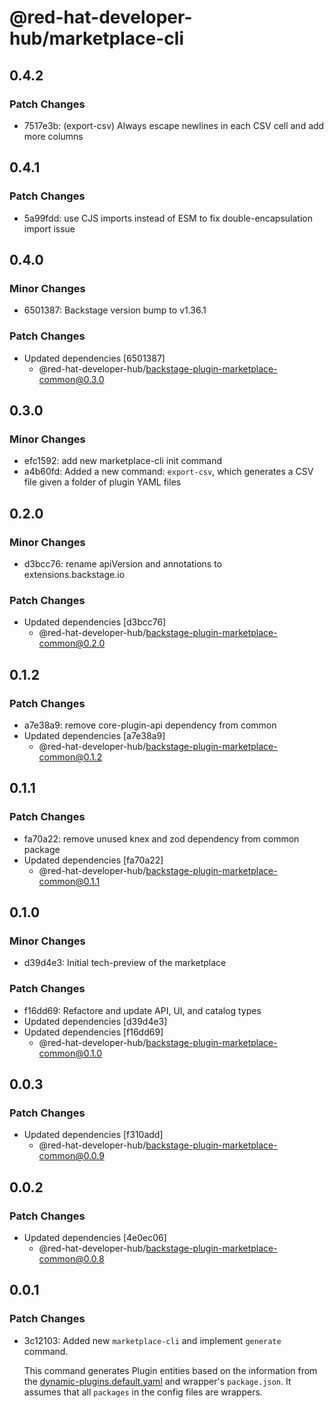# @red-hat-developer-hub/marketplace-cli

## 0.4.2

### Patch Changes

- 7517e3b: (export-csv) Always escape newlines in each CSV cell and add more columns

## 0.4.1

### Patch Changes

- 5a99fdd: use CJS imports instead of ESM to fix double-encapsulation import issue

## 0.4.0

### Minor Changes

- 6501387: Backstage version bump to v1.36.1

### Patch Changes

- Updated dependencies [6501387]
  - @red-hat-developer-hub/backstage-plugin-marketplace-common@0.3.0

## 0.3.0

### Minor Changes

- efc1592: add new marketplace-cli init command
- a4b60fd: Added a new command: `export-csv`, which generates a CSV file given a folder of plugin YAML files

## 0.2.0

### Minor Changes

- d3bcc76: rename apiVersion and annotations to extensions.backstage.io

### Patch Changes

- Updated dependencies [d3bcc76]
  - @red-hat-developer-hub/backstage-plugin-marketplace-common@0.2.0

## 0.1.2

### Patch Changes

- a7e38a9: remove core-plugin-api dependency from common
- Updated dependencies [a7e38a9]
  - @red-hat-developer-hub/backstage-plugin-marketplace-common@0.1.2

## 0.1.1

### Patch Changes

- fa70a22: remove unused knex and zod dependency from common package
- Updated dependencies [fa70a22]
  - @red-hat-developer-hub/backstage-plugin-marketplace-common@0.1.1

## 0.1.0

### Minor Changes

- d39d4e3: Initial tech-preview of the marketplace

### Patch Changes

- f16dd69: Refactore and update API, UI, and catalog types
- Updated dependencies [d39d4e3]
- Updated dependencies [f16dd69]
  - @red-hat-developer-hub/backstage-plugin-marketplace-common@0.1.0

## 0.0.3

### Patch Changes

- Updated dependencies [f310add]
  - @red-hat-developer-hub/backstage-plugin-marketplace-common@0.0.9

## 0.0.2

### Patch Changes

- Updated dependencies [4e0ec06]
  - @red-hat-developer-hub/backstage-plugin-marketplace-common@0.0.8

## 0.0.1

### Patch Changes

- 3c12103: Added new `marketplace-cli` and implement `generate` command.

  This command generates Plugin entities based on the information from the [dynamic-plugins.default.yaml](https://github.com/redhat-developer/rhdh/blob/main/dynamic-plugins.default.yaml) and wrapper's `package.json`. It assumes that all `packages` in the config files are wrappers.
